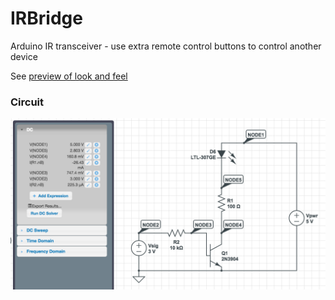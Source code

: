 # IRBridge
Arduino IR transceiver - use extra remote control buttons to control another device

See [preview of look and feel](https://rawgit.com/neilisaac/IRBridge/master/templates/remote.html)


### Circuit

![rough circuit diagram](circuit.png)
